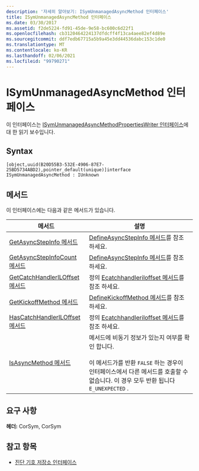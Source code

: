 ```yaml
---
description: '자세히 알아보기: ISymUnmanagedAsyncMethod 인터페이스'
title: ISymUnmanagedAsyncMethod 인터페이스
ms.date: 03/30/2017
ms.assetid: f2de5224-fd91-45de-9e58-bc600c6d22f1
ms.openlocfilehash: cb3120464224137dfdcff4f13ca4aee82ef4d89e
ms.sourcegitcommit: ddf7edb67715a5b9a45e3dd44536dabc153c1de0
ms.translationtype: MT
ms.contentlocale: ko-KR
ms.lasthandoff: 02/06/2021
ms.locfileid: "99790271"
---
```

# <a name="isymunmanagedasyncmethod-interface"></a>ISymUnmanagedAsyncMethod 인터페이스

이 인터페이스는 [ISymUnmanagedAsyncMethodPropertiesWriter 인터페이스](isymunmanagedasyncmethodpropertieswriter-interface.md)에 대 한 읽기 보수입니다.  
  
## <a name="syntax"></a>Syntax  
  
```idl  
[object,uuid(B20D55B3-532E-4906-87E7-25BD5734ABD2),pointer_default(unique)]interface ISymUnmanagedAsyncMethod : IUnknown  
```  
  
## <a name="methods"></a>메서드  

 이 인터페이스에는 다음과 같은 메서드가 있습니다.  
  
|메서드|설명|  
|------------|-----------------|  
|[GetAsyncStepInfo 메서드](isymunmanagedasyncmethod-getasyncstepinfo-method.md)|[DefineAsyncStepInfo 메서드](isymunmanagedasyncmethodpropertieswriter-defineasyncstepinfo-method.md)를 참조 하세요.|  
|[GetAsyncStepInfoCount 메서드](isymunmanagedasyncmethod-getasyncstepinfocount-method.md)|[DefineAsyncStepInfo 메서드](isymunmanagedasyncmethodpropertieswriter-defineasyncstepinfo-method.md)를 참조 하세요.|  
|[GetCatchHandlerILOffset 메서드](isymunmanagedasyncmethod-getcatchhandleriloffset-method.md)|정의 [Ecatchhandleriloffset 메서드](isymunmanagedasyncmethodpropertieswriter-definecatchhandleriloffset-method.md)를 참조 하세요.|  
|[GetKickoffMethod 메서드](isymunmanagedasyncmethod-getkickoffmethod-method.md)|[DefineKickoffMethod 메서드](isymunmanagedasyncmethodpropertieswriter-definekickoffmethod-method.md)를 참조 하세요.|  
|[HasCatchHandlerILOffset 메서드](isymunmanagedasyncmethod-hascatchhandleriloffset-method.md)|정의 [Ecatchhandleriloffset 메서드](isymunmanagedasyncmethodpropertieswriter-definecatchhandleriloffset-method.md)를 참조 하세요.|  
|[IsAsyncMethod 메서드](isymunmanagedasyncmethod-isasyncmethod-method.md)|메서드에 비동기 정보가 있는지 여부를 확인 합니다.<br /><br /> 이 메서드가를 반환 `FALSE` 하는 경우이 인터페이스에서 다른 메서드를 호출할 수 없습니다. 이 경우 모두 반환 됩니다 `E_UNEXPECTED` .|  
  
## <a name="requirements"></a>요구 사항  

 **헤더:** CorSym, CorSym  
  
## <a name="see-also"></a>참고 항목

- [진단 기호 저장소 인터페이스](diagnostics-symbol-store-interfaces.md)
